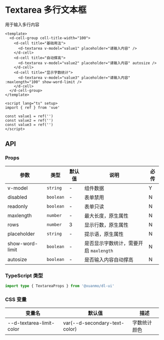 # Textarea 多行文本框

用于输入多行内容

```vue client=Mobile playground=MTextarea
<template>
  <d-cell-group cell-title-width="100">
    <d-cell title="基础用法">
      <d-textarea v-model="value1" placeholder="请输入内容" />
    </d-cell>
    <d-cell title="自动撑高">
      <d-textarea v-model="value2" placeholder="请输入内容" autosize />
    </d-cell>
    <d-cell title="显示字数统计">
      <d-textarea v-model="value3" placeholder="请输入内容" :maxlength="100" show-word-limit />
    </d-cell>
  </d-cell-group>
</template>

<script lang="ts" setup>
import { ref } from 'vue'

const value1 = ref('')
const value2 = ref('')
const value3 = ref('')
</script>
```

## API

### Props

|参数|类型|默认值|说明|必传|
|---|----|-----|---|----|
|v-model|`string`|-|组件数据|Y|
|disabled|`boolean`|-|表单禁用|N|
|readonly|`boolean`|-|表单只读|N|
|maxlength|`number`|-|最大长度，原生属性|N|
|rows|`number`|3|显示行数，原生属性|N|
|placeholder|`string`|-|提示语，原生属性|N|
|show-word-limit|`boolean`|-|是否显示字数统计，需要开启 `maxlength`|N|
|autosize|`boolean`|-|是否输入内容自动撑高|N|## 主题定制

### TypeScript 类型

```typescript
import type { TextareaProps } from '@xuanmo/dl-ui'
```

### CSS 变量

|变量名|默认值|描述|
|-----|-----|----|
|--d-textarea-limit-color|var(--d-secondary-text-color)|字数统计颜色|
